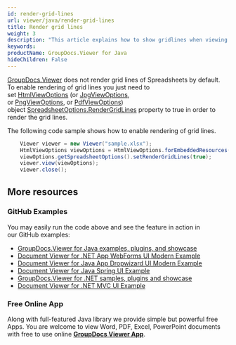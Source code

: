 ```yaml
---
id: render-grid-lines
url: viewer/java/render-grid-lines
title: Render grid lines
weight: 3
description: "This article explains how to show gridlines when viewing Spreadsheets with GroupDocs.Viewer within your Java applications."
keywords: 
productName: GroupDocs.Viewer for Java
hideChildren: False
---
```

[GroupDocs.Viewer](https://products.groupdocs.com/viewer) does not render grid lines of Spreadsheets by default. To enable rendering of grid lines you just need to set [HtmlViewOptions](https://apireference.groupdocs.com/java/viewer/groupdocs.viewer.options/htmlviewoptions) (or [JpgViewOptions](https://apireference.groupdocs.com/java/viewer/groupdocs.viewer.options/jpgviewoptions), or [PngViewOptions](https://apireference.groupdocs.com/java/viewer/groupdocs.viewer.options/pngviewoptions), or [PdfViewOptions](https://apireference.groupdocs.com/java/viewer/groupdocs.viewer.options/pdfviewoptions)) object [SpreadsheetOptions.RenderGridLines](https://apireference.groupdocs.com/java/viewer/groupdocs.viewer.options/spreadsheetoptions/properties/rendergridlines) property to true in order to render the grid lines. 

The following code sample shows how to enable rendering of grid lines.

```java
    Viewer viewer = new Viewer("sample.xlsx");
    HtmlViewOptions viewOptions = HtmlViewOptions.forEmbeddedResources();
    viewOptions.getSpreadsheetOptions().setRenderGridLines(true);
    viewer.view(viewOptions);
    viewer.close();
```

## More resources
### GitHub Examples
You may easily run the code above and see the feature in action in our GitHub examples:
*   [GroupDocs.Viewer for Java examples, plugins, and showcase](https://github.com/groupdocs-viewer/GroupDocs.Viewer-for-Java)
*   [Document Viewer for .NET App WebForms UI Modern Example](https://github.com/groupdocs-viewer/GroupDocs.Viewer-for-Java-WebForms)    
*   [Document Viewer for Java App Dropwizard UI Modern Example](https://github.com/groupdocs-viewer/GroupDocs.Viewer-for-Java-Dropwizard)    
*   [Document Viewer for Java Spring UI Example](https://github.com/groupdocs-viewer/GroupDocs.Viewer-for-Java-Spring)
*   [GroupDocs.Viewer for .NET samples, plugins and showcase](https://github.com/groupdocs-viewer/GroupDocs.Viewer-for-.NET)
*   [Document Viewer for .NET MVC UI Example](https://github.com/groupdocs-viewer/GroupDocs.Viewer-for-Java-MVC)     

### Free Online App
Along with full-featured Java library we provide simple but powerful free Apps.
You are welcome to view Word, PDF, Excel, PowerPoint documents with free to use online **[GroupDocs Viewer App](https://products.groupdocs.app/viewer)**.
